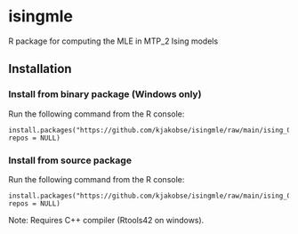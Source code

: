 # isingmle
R package for computing the MLE in MTP_2 Ising models
## Installation
### Install from binary package (Windows only)
Run the following command from the R console:
```
install.packages("https://github.com/kjakobse/isingmle/raw/main/ising_0.2.2.zip", repos = NULL)
```

### Install from source package
Run the following command from the R console:
```
install.packages("https://github.com/kjakobse/isingmle/raw/main/ising_0.2.2.tar.gz", repos = NULL)
```
Note: Requires C++ compiler (Rtools42 on windows).
